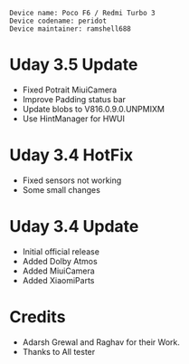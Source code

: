 ```
Device name: Poco F6 / Redmi Turbo 3
Device codename: peridot
Device maintainer: ramshell688
```

# Uday 3.5 Update
- Fixed Potrait MiuiCamera
- Improve Padding status bar
- Update blobs to V816.0.9.0.UNPMIXM
- Use HintManager for HWUI

# Uday 3.4 HotFix
- Fixed sensors not working
- Some small changes

# Uday 3.4 Update
- Initial official release
- Added Dolby Atmos
- Added MiuiCamera
- Added XiaomiParts

# Credits
- Adarsh Grewal and Raghav for their Work.
- Thanks to All tester